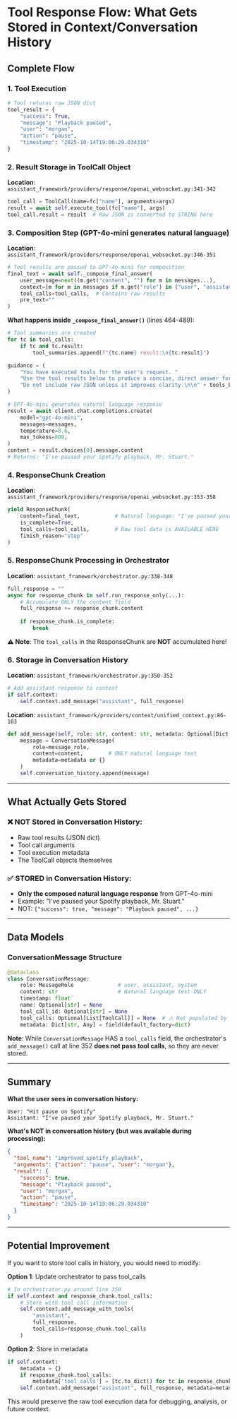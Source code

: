 # Tool Response Flow: What Gets Stored in Context/Conversation History

## Complete Flow

### 1. Tool Execution
```python
# Tool returns raw JSON dict
tool_result = {
    "success": True,
    "message": "Playback paused",
    "user": "morgan",
    "action": "pause",
    "timestamp": "2025-10-14T19:06:29.034310"
}
```

### 2. Result Storage in ToolCall Object
**Location**: `assistant_framework/providers/response/openai_websocket.py:341-342`
```python
tool_call = ToolCall(name=fc["name"], arguments=args)
result = await self.execute_tool(fc["name"], args)
tool_call.result = result  # Raw JSON is converted to STRING here
```

### 3. Composition Step (GPT-4o-mini generates natural language)
**Location**: `assistant_framework/providers/response/openai_websocket.py:346-351`
```python
# Tool results are passed to GPT-4o-mini for composition
final_text = await self._compose_final_answer(
    user_message=next((m.get("content", "") for m in messages...),
    context=[m for m in messages if m.get("role") in ("user", "assistant")],
    tool_calls=tool_calls,  # Contains raw results
    pre_text=""
)
```

**What happens inside `_compose_final_answer()`** (lines 464-489):
```python
# Tool summaries are created
for tc in tool_calls:
    if tc and tc.result:
        tool_summaries.append(f"{tc.name} result:\n{tc.result}")

guidance = (
    "You have executed tools for the user's request. "
    "Use the tool results below to produce a concise, direct answer for the user. "
    "Do not include raw JSON unless it improves clarity.\n\n" + tools_block
)

# GPT-4o-mini generates natural language response
result = await client.chat.completions.create(
    model="gpt-4o-mini",
    messages=messages,
    temperature=0.6,
    max_tokens=800,
)
content = result.choices[0].message.content
# Returns: "I've paused your Spotify playback, Mr. Stuart."
```

### 4. ResponseChunk Creation
**Location**: `assistant_framework/providers/response/openai_websocket.py:353-358`
```python
yield ResponseChunk(
    content=final_text,           # Natural language: "I've paused your Spotify..."
    is_complete=True,
    tool_calls=tool_calls,        # Raw tool data is AVAILABLE HERE
    finish_reason="stop"
)
```

### 5. ResponseChunk Processing in Orchestrator
**Location**: `assistant_framework/orchestrator.py:338-348`
```python
full_response = ""
async for response_chunk in self.run_response_only(...):
    # Accumulate ONLY the content field
    full_response += response_chunk.content
    
    if response_chunk.is_complete:
        break
```

**⚠️ Note**: The `tool_calls` in the ResponseChunk are **NOT** accumulated here!

### 6. Storage in Conversation History
**Location**: `assistant_framework/orchestrator.py:350-352`
```python
# Add assistant response to context
if self.context:
    self.context.add_message("assistant", full_response)
```

**Location**: `assistant_framework/providers/context/unified_context.py:86-103`
```python
def add_message(self, role: str, content: str, metadata: Optional[Dict[str, Any]] = None):
    message = ConversationMessage(
        role=message_role,
        content=content,        # ONLY natural language text
        metadata=metadata or {}
    )
    self.conversation_history.append(message)
```

---

## What Actually Gets Stored

### ❌ **NOT Stored in Conversation History:**
- Raw tool results (JSON dict)
- Tool call arguments
- Tool execution metadata
- The ToolCall objects themselves

### ✅ **STORED in Conversation History:**
- **Only the composed natural language response** from GPT-4o-mini
- Example: "I've paused your Spotify playback, Mr. Stuart." 
- NOT: `{"success": true, "message": "Playback paused", ...}`

---

## Data Models

### ConversationMessage Structure
```python
@dataclass
class ConversationMessage:
    role: MessageRole              # user, assistant, system
    content: str                   # Natural language text ONLY
    timestamp: float
    name: Optional[str] = None
    tool_call_id: Optional[str] = None
    tool_calls: Optional[List[ToolCall]] = None  # ⚠️ Not populated by orchestrator!
    metadata: Dict[str, Any] = field(default_factory=dict)
```

**Note**: While `ConversationMessage` HAS a `tool_calls` field, the orchestrator's `add_message()` call at line 352 **does not pass tool calls**, so they are never stored.

---

## Summary

**What the user sees in conversation history:**
```
User: "Hit pause on Spotify"
Assistant: "I've paused your Spotify playback, Mr. Stuart."
```

**What's NOT in conversation history (but was available during processing):**
```json
{
  "tool_name": "improved_spotify_playback",
  "arguments": {"action": "pause", "user": "morgan"},
  "result": {
    "success": true,
    "message": "Playback paused",
    "user": "morgan",
    "action": "pause",
    "timestamp": "2025-10-14T19:06:29.034310"
  }
}
```

---

## Potential Improvement

If you want to store tool calls in history, you would need to modify:

**Option 1**: Update orchestrator to pass tool_calls
```python
# In orchestrator.py around line 350
if self.context and response_chunk.tool_calls:
    # Store with tool call information
    self.context.add_message_with_tools(
        "assistant", 
        full_response,
        tool_calls=response_chunk.tool_calls
    )
```

**Option 2**: Store in metadata
```python
if self.context:
    metadata = {}
    if response_chunk.tool_calls:
        metadata['tool_calls'] = [tc.to_dict() for tc in response_chunk.tool_calls]
    self.context.add_message("assistant", full_response, metadata=metadata)
```

This would preserve the raw tool execution data for debugging, analysis, or future context.

